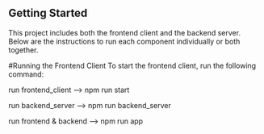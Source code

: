 ## Getting Started

This project includes both the frontend client and the backend server. Below are the instructions to run each component individually or both together.

#Running the Frontend Client
To start the frontend client, run the following command:


run frontend_client
  --> npm run start

run backend_server
  --> npm run backend_server


run frontend & backend
  --> npm run app
